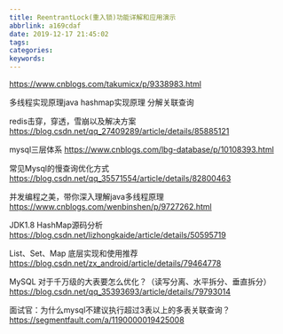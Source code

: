 ```yaml
---
title: ReentrantLock(重入锁)功能详解和应用演示
abbrlink: a169cdaf
date: 2019-12-17 21:45:02
tags:
categories:
keywords:
---
```


https://www.cnblogs.com/takumicx/p/9338983.html

多线程实现原理java
hashmap实现原理
分解关联查询

redis击穿，穿透，雪崩以及解决方案
https://blog.csdn.net/qq_27409289/article/details/85885121

mysql三层体系
https://www.cnblogs.com/lbg-database/p/10108393.html

常见Mysql的慢查询优化方式
https://blog.csdn.net/qq_35571554/article/details/82800463

并发编程之美，带你深入理解java多线程原理
https://www.cnblogs.com/wenbinshen/p/9727262.html

JDK1.8 HashMap源码分析
https://blog.csdn.net/lizhongkaide/article/details/50595719


List、Set、Map 底层实现和使用推荐
https://blog.csdn.net/zx_android/article/details/79464778


MySQL 对于千万级的大表要怎么优化？（读写分离、水平拆分、垂直拆分）
https://blog.csdn.net/qq_35393693/article/details/79793014

面试官：为什么mysql不建议执行超过3表以上的多表关联查询？
https://segmentfault.com/a/1190000019425008